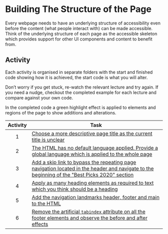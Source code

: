 # Building The Structure of the Page

Every webpage needs to have an underlying structure of accessibility even before the content (what people interact with) can be made accessible. Think of the underlying structure of each page as the accessible skeleton which provides support for other UI components and content to benefit from. 

## Activity

Each activity is organised in separate folders with the start and finished code showing how it is achieved, the start code is what you will alter.

Don’t worry if you get stuck, re-watch the relevant lecture and try again. If you need a nudge, checkout the completed example for each lecture and compare against your own code. 

In the completed code a green highlight effect is applied to elements and regions of the page to show additions and alterations.

| Activity | Task |
| :---: | --- |
| 1 | [Choose a more descriptive page title as the current title is unclear](1-descriptive-page-titles/README.md)
| 2 | [The HTML has no default language applied. Provide a global language which is applied to the whole page](2-set-page-language/README.md)
| 3 | [Add a skip link to bypass the repeating page navigation located in the header and navigate to the beginning of the "Best Picks 2020" section](3-bypass-repeating-content/README.md)
| 4 | [Apply as many heading elements as required to text which you think should be a heading](4-create-logical-headings/README.md)
| 5 | [Add the navigation landmarks header, footer and main to the HTML](5-HTML5-landmark-regions/README.md)
| 6 | [Remove the artificial `tabindex` attribute on all the footer elements and observe the before and after effects](6-artificial-tabindex/README.md)
